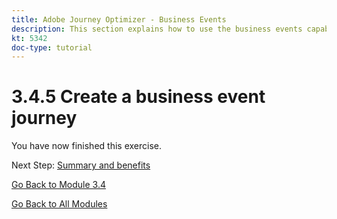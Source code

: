 ```yaml
---
title: Adobe Journey Optimizer - Business Events
description: This section explains how to use the business events capability in order to perform an "item back in stock" use case
kt: 5342
doc-type: tutorial
---
```

# 3.4.5 Create a business event journey

You have now finished this exercise.

Next Step: [Summary and benefits](./summary.md)

[Go Back to Module 3.4](./journeyoptimizer.md)

[Go Back to All Modules](../../../overview.md)
